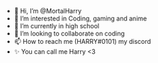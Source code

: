 - 👋 Hi, I’m @MortalHarry
- 👀 I’m interested in Coding, gaming and anime
- 🌱 I’m currently in high school
- 💞️ I’m looking to collaborate on coding
- 📫 How to reach me (HARRY#0101) my discord 
- ✨ You can call me Harry <3
<!---
MortalHarry/MortalHarry is a ✨ special ✨ repository because its `README.md` (this file) appears on your GitHub profile.
You can click the Preview link to take a look at your changes.
--->
